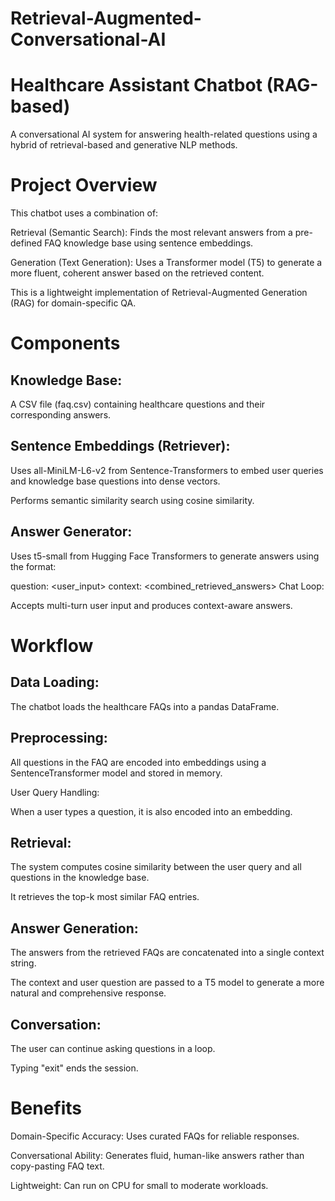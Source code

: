 # Retrieval-Augmented-Conversational-AI

# Healthcare Assistant Chatbot (RAG-based)
A conversational AI system for answering health-related questions using a hybrid of retrieval-based and generative NLP methods.

# Project Overview
This chatbot uses a combination of:

Retrieval (Semantic Search): Finds the most relevant answers from a pre-defined FAQ knowledge base using sentence embeddings.

Generation (Text Generation): Uses a Transformer model (T5) to generate a more fluent, coherent answer based on the retrieved content.

This is a lightweight implementation of Retrieval-Augmented Generation (RAG) for domain-specific QA.

# Components
## Knowledge Base:

A CSV file (faq.csv) containing healthcare questions and their corresponding answers.

## Sentence Embeddings (Retriever):

Uses all-MiniLM-L6-v2 from Sentence-Transformers to embed user queries and knowledge base questions into dense vectors.

Performs semantic similarity search using cosine similarity.

## Answer Generator:

Uses t5-small from Hugging Face Transformers to generate answers using the format:

question: <user_input> context: <combined_retrieved_answers>
Chat Loop:

Accepts multi-turn user input and produces context-aware answers.

# Workflow 
## Data Loading:

The chatbot loads the healthcare FAQs into a pandas DataFrame.

## Preprocessing:

All questions in the FAQ are encoded into embeddings using a SentenceTransformer model and stored in memory.

User Query Handling:

When a user types a question, it is also encoded into an embedding.

## Retrieval:

The system computes cosine similarity between the user query and all questions in the knowledge base.

It retrieves the top-k most similar FAQ entries.

## Answer Generation:

The answers from the retrieved FAQs are concatenated into a single context string.

The context and user question are passed to a T5 model to generate a more natural and comprehensive response.

## Conversation:

The user can continue asking questions in a loop.

Typing "exit" ends the session.

# Benefits
Domain-Specific Accuracy: Uses curated FAQs for reliable responses.

Conversational Ability: Generates fluid, human-like answers rather than copy-pasting FAQ text.

Lightweight: Can run on CPU for small to moderate workloads.


